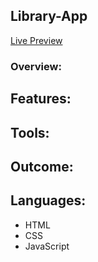 ## Library-App 

[Live Preview]()

### Overview:


## Features:


## Tools: 


## Outcome: 


## Languages:
- HTML 
- CSS
- JavaScript
